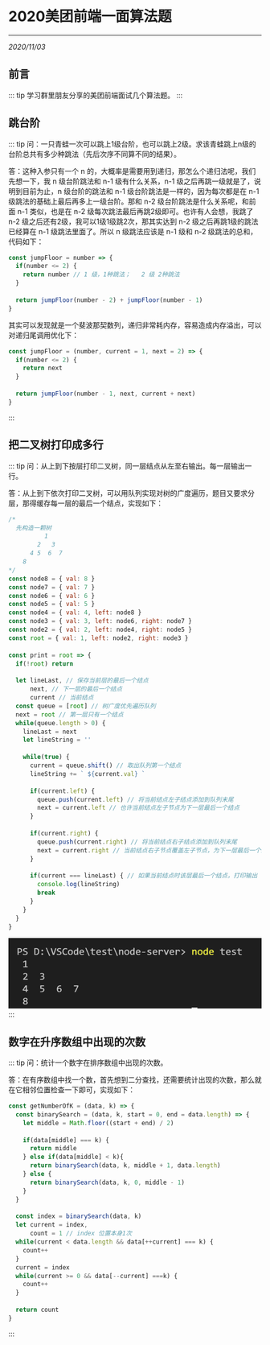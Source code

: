 # 2020美团前端一面算法题
---
*2020/11/03*

## 前言

::: tip
  学习群里朋友分享的美团前端面试几个算法题。
:::

## 跳台阶

::: tip
  问：一只青蛙一次可以跳上1级台阶，也可以跳上2级。求该青蛙跳上n级的台阶总共有多少种跳法（先后次序不同算不同的结果）。

  答：这种入参只有一个 n 的，大概率是需要用到递归，那怎么个递归法呢，我们先想一下，我 n 级台阶跳法和 n-1 级有什么关系，n-1 级之后再跳一级就是了，说明到目前为止，n 级台阶的跳法和 n-1 级台阶跳法是一样的，因为每次都是在 n-1 级跳法的基础上最后再多上一级台阶。那和 n-2 级台阶跳法是什么关系呢，和前面 n-1 类似，也是在 n-2 级每次跳法最后再跳2级即可。也许有人会想，我跳了 n-2 级之后还有2级，我可以1级1级跳2次，那其实达到 n-2 级之后再跳1级的跳法已经算在 n-1 级跳法里面了。所以 n 级跳法应该是 n-1 级和 n-2 级跳法的总和，代码如下：

``` js
const jumpFloor = number => {
  if(number <= 2) {
    return number // 1 级，1种跳法；   2 级 2种跳法
  }

  return jumpFloor(number - 2) + jumpFloor(number - 1)
}
```

  其实可以发现就是一个斐波那契数列，递归非常耗内存，容易造成内存溢出，可以对递归尾调用优化下：

``` js
const jumpFloor = (number, current = 1, next = 2) => {
  if(number <= 2) {
    return next
  }

  return jumpFloor(number - 1, next, current + next)
}
```
:::

## 把二叉树打印成多行

::: tip
  问：从上到下按层打印二叉树，同一层结点从左至右输出。每一层输出一行。

  答：从上到下依次打印二叉树，可以用队列实现对树的广度遍历，题目又要求分层，那得缓存每一层的最后一个结点，实现如下：

``` js
/* 
  先构造一颗树
          1
        2   3
      4 5  6  7
    8
*/
const node8 = { val: 8 }
const node7 = { val: 7 }
const node6 = { val: 6 }
const node5 = { val: 5 }
const node4 = { val: 4, left: node8 }
const node3 = { val: 3, left: node6, right: node7 }
const node2 = { val: 2, left: node4, right: node5 }
const root = { val: 1, left: node2, right: node3 }

const print = root => {
  if(!root) return

  let lineLast, // 保存当前层的最后一个结点
      next, // 下一层的最后一个结点
      current // 当前结点
  const queue = [root] // 树广度优先遍历队列
  next = root // 第一层只有一个结点
  while(queue.length > 0) {
    lineLast = next
    let lineString = ''

    while(true) {
      current = queue.shift() // 取出队列第一个结点
      lineString += ` ${current.val} `

      if(current.left) {
        queue.push(current.left) // 将当前结点左子结点添加到队列末尾
        next = current.left // 也许当前结点左子节点为下一层最后一个结点
      }

      if(current.right) {
        queue.push(current.right) // 将当前结点右子结点添加到队列末尾
        next = current.right // 当前结点右子节点覆盖左子节点，为下一层最后一个结点
      }

      if(current === lineLast) { // 如果当前结点时该层最后一个结点，打印输出
        console.log(lineString)
        break
      }
    }
  }
}
```

  ![分层打印树](./assets/meituan1.jpg)
:::

## 数字在升序数组中出现的次数

::: tip
  问：统计一个数字在排序数组中出现的次数。

  答：在有序数组中找一个数，首先想到二分查找，还需要统计出现的次数，那么就在它相邻位置检查一下即可，实现如下：

``` js
const getNumberOfK = (data, k) => {
  const binarySearch = (data, k, start = 0, end = data.length) => {
    let middle = Math.floor((start + end) / 2)

    if(data[middle] === k) {
      return middle
    } else if(data[middle] < k){
      return binarySearch(data, k, middle + 1, data.length)
    } else {
      return binarySearch(data, k, 0, middle - 1)
    }
  }

  const index = binarySearch(data, k)
  let current = index,
      count = 1 // index 位置本身1次
  while(current < data.length && data[++current] === k) {
    count++
  }
  current = index
  while(current >= 0 && data[--current] ===k) {
    count++
  }

  return count
}
```
:::